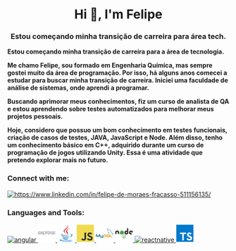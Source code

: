<h1 align="center">Hi 👋, I'm Felipe</h1>
<h3 align="center">Estou começando minha transição de carreira para área tech.</h3>

**Estou começando minha transição de carreira para a área de tecnologia.**

**Me chamo Felipe, sou formado em Engenharia Química, mas sempre gostei muito da área de programação. Por isso, há alguns anos comecei a estudar para buscar minha transição de carreira. Iniciei uma faculdade de análise de sistemas, onde aprendi a programar.**

**Buscando aprimorar meus conhecimentos, fiz um curso de analista de QA e estou aprendendo sobre testes automatizados para melhorar meus projetos pessoais.**

**Hoje, considero que possuo um bom conhecimento em testes funcionais, criação de casos de testes, JAVA, JavaScript e Node. Além disso, tenho um conhecimento básico em C++, adquirido durante um curso de programação de jogos utilizando Unity. Essa é uma atividade que pretendo explorar mais no futuro.**


<h3 align="left">Connect with me:</h3>
<p align="left">
<a href="https://linkedin.com/in/https://www.linkedin.com/in/felipe-de-moraes-fracasso-511156135/" target="blank"><img align="center" src="https://raw.githubusercontent.com/rahuldkjain/github-profile-readme-generator/master/src/images/icons/Social/linked-in-alt.svg" alt="https://www.linkedin.com/in/felipe-de-moraes-fracasso-511156135/" height="30" width="40" /></a>
</p>

<h3 align="left">Languages and Tools:</h3>
<p align="left"> <a href="https://angular.io" target="_blank" rel="noreferrer"> <img src="https://angular.io/assets/images/logos/angular/angular.svg" alt="angular" width="40" height="40"/> </a> <a href="https://expressjs.com" target="_blank" rel="noreferrer"> <img src="https://raw.githubusercontent.com/devicons/devicon/master/icons/express/express-original-wordmark.svg" alt="express" width="40" height="40"/> </a> <a href="https://www.java.com" target="_blank" rel="noreferrer"> <img src="https://raw.githubusercontent.com/devicons/devicon/master/icons/java/java-original.svg" alt="java" width="40" height="40"/> </a> <a href="https://developer.mozilla.org/en-US/docs/Web/JavaScript" target="_blank" rel="noreferrer"> <img src="https://raw.githubusercontent.com/devicons/devicon/master/icons/javascript/javascript-original.svg" alt="javascript" width="40" height="40"/> </a> <a href="https://www.mysql.com/" target="_blank" rel="noreferrer"> <img src="https://raw.githubusercontent.com/devicons/devicon/master/icons/mysql/mysql-original-wordmark.svg" alt="mysql" width="40" height="40"/> </a> <a href="https://nodejs.org" target="_blank" rel="noreferrer"> <img src="https://raw.githubusercontent.com/devicons/devicon/master/icons/nodejs/nodejs-original-wordmark.svg" alt="nodejs" width="40" height="40"/> </a> <a href="https://reactnative.dev/" target="_blank" rel="noreferrer"> <img src="https://reactnative.dev/img/header_logo.svg" alt="reactnative" width="40" height="40"/> </a> <a href="https://www.typescriptlang.org/" target="_blank" rel="noreferrer"> <img src="https://raw.githubusercontent.com/devicons/devicon/master/icons/typescript/typescript-original.svg" alt="typescript" width="40" height="40"/> </a> </p>
